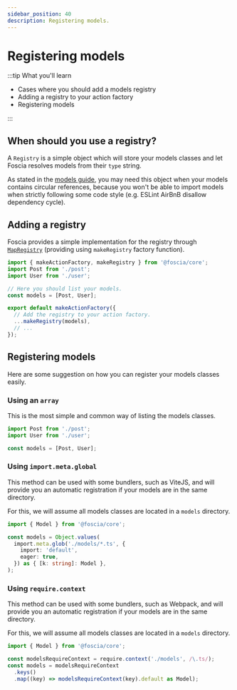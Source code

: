 ```yaml
---
sidebar_position: 40
description: Registering models.
---
```


# Registering models

:::tip What you'll learn

- Cases where you should add a models registry
- Adding a registry to your action factory
- Registering models

:::

## When should you use a registry?

A `Registry` is a simple object which will store your models classes and let
Foscia resolves models from their `type` string.

As stated in the
[models guide](/docs/core-concepts/models#explicit-type-when-having-circular-references),
you may need this object when your models contains circular references, because
you won't be able to import models when strictly following some code style (e.g.
ESLint AirBnB disallow dependency cycle).

## Adding a registry

Foscia provides a simple implementation for the registry through
[`MapRegistry`](/docs/digging-deeper/implementations/core#mapregistry)
(providing using `makeRegistry` factory function).

```typescript title="action.ts"
import { makeActionFactory, makeRegistry } from '@foscia/core';
import Post from './post';
import User from './user';

// Here you should list your models.
const models = [Post, User];

export default makeActionFactory({
  // Add the registry to your action factory.
  ...makeRegistry(models),
  // ...
});
```

## Registering models

Here are some suggestion on how you can register your models classes easily.

### Using an `array`

This is the most simple and common way of listing the models classes.

```typescript title="action.ts"
import Post from './post';
import User from './user';

const models = [Post, User];
```

### Using `import.meta.global`

This method can be used with some bundlers, such as ViteJS, and will provide you
an automatic registration if your models are in the same directory.

For this, we will assume all models classes are located in a `models` directory.

```typescript title="action.ts"
import { Model } from '@foscia/core';

const models = Object.values(
  import.meta.glob('./models/*.ts', {
    import: 'default',
    eager: true,
  }) as { [k: string]: Model },
);
```

### Using `require.context`

This method can be used with some bundlers, such as Webpack, and will provide
you an automatic registration if your models are in the same directory.

For this, we will assume all models classes are located in a `models` directory.

```typescript title="action.ts"
import { Model } from '@foscia/core';

const modelsRequireContext = require.context('./models', /\.ts/);
const models = modelsRequireContext
  .keys()
  .map((key) => modelsRequireContext(key).default as Model);
```
